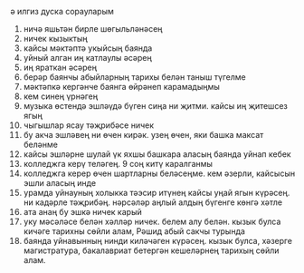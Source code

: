 ә
илгиз дуска сорауларым
1. ничә яшьтән бирле шөгыльләнәсең
2. ничек кызыктың
3. кайсы мәктәптә укыйсың баянда
4. уйный алган иң катлаулы әсәрең
5. иң яраткан әсәрең
6. берәр баянчы абыйларның тарихы белән таныш түгелме
7.  мәктәпкә кергәнче баянга өйрәнеп карамадыңмы
8.  кем синең үрнәгең
9.  музыка өстендә эшләүдә бүген сиңа ни җитми. кайсы иң җитешсез ягың
10. чыгышлар ясау тәҗрибәсе ничек
11. бу акча эшләвең ни өчен кирәк. узең өчен, яки башка максат беләнме
12. кайсы эшләрне шулай үк яхшы башкара аласың баянда уйнап кебек
13. колледжга керү теләгең. 9 соң китү каралганмы
14. колледжга керер өчен шартларны беләсеңме. кем әзерли, кайсысын эшли аласың инде
15. урамда уйнауның холыкка тәэсир итүнең кайсы уңай ягын күрәсең. ни кадәрле тәҗрибәң. нәрсәләр аңлый алдың бүгенге көнгә хәтле
16. ата анаң бу эшкә ничек карый
17. уку мәсәләсе белән хәлләр ничек. белем алу белән. кызык булса кичәге тарихны сөйли алам, Рәшид абый сакчы турында
18. баянда уйнавынның нинди киләчәген күрәсең. кызык булса, хәзерге магистратура, бакалавриат бетергән кешеләрнең тарихың сөйли алам.